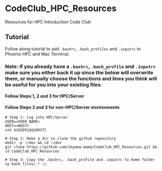 # CodeClub_HPC_Resources
Resources for HPC Introduction Code Club

## Tutorial
Follow along tutorial to add `.bashrc`, `.bash_profiles` and `.inputrc` to Phoenix HPC and Mac Terminal. 

### Note: If you already have a `.bashrc`, `.bash_profile` and `.inputrc` make sure you either back it up since the below will overwrite them, or manually choose the functions and lines you think will be useful for you into your existing files. 

#### Follow Steps 1, 2 and 3 for HPC/Server
#### Follow Steps 2 and 3 for non-HPC/Server environments 

```
# Step 1: Log into HPC/Server 
USER=<USER_NAME>
HOST=<HOST>
ssh ${USER}@${HOST}

# Step 2: Make a dir to clone the github repository 
mkdir -p ~/dev && cd ~/dev 
git clone https://github.com/shyama-mama/CodeClub_HPC_Resources.git && cd CodeClub_HPC_Resources

# Step 3: Copy the .bashrc, .bash_profile and .inputrc to home folder
cp bash_files/.* ~/.
```
